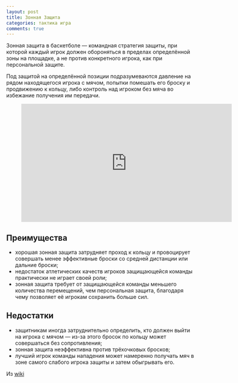 ```yaml
---
layout: post
title: Зонная Защита
categories: тактика игра
comments: true
---
```


Зонная защита в баскетболе — командная стратегия защиты, 
при которой каждый игрок должен обороняться в пределах 
определённой зоны на площадке, а не против конкретного игрока,
как при персональной защите.

Под защитой на определённой позиции
подразумеваются давление на рядом находящегося игрока с мячом,
попытки помешать его броску и продвижению к кольцу, 
либо контроль над игроком без мяча во избежание получения им передачи.

<figure class="figure">
<iframe width="560" height="315" src="https://www.youtube.com/embed/T97nUa9bjFI" frameborder="0" allow="autoplay; encrypted-media" allowfullscreen></iframe>
</figure>

## Преимущества
* хорошая зонная защита затрудняет проход к кольцу и провоцирует совершать менее эффективные броски со средней дистанции или дальние броски;
* недостаток атлетических качеств игроков защищающейся команды практически не играет своей роли;
* зонная защита требует от защищающейся команды меньшего количества перемещений, чем персональная защита, благодаря чему позволяет её игрокам сохранить больше сил.

## Недостатки
* защитникам иногда затруднительно определить, кто должен выйти на игрока с мячом — из-за этого бросок по кольцу может совершаться без сопротивления;
* зонная защита неэффективна против трёхочковых бросков;
* лучший игрок команды нападения может намеренно получать мяч в зоне самого слабого игрока защиты и затем обыгрывать его.

Из [wiki](https://ru.wikipedia.org/wiki/%D0%97%D0%BE%D0%BD%D0%BD%D0%B0%D1%8F_%D0%B7%D0%B0%D1%89%D0%B8%D1%82%D0%B0_(%D0%B1%D0%B0%D1%81%D0%BA%D0%B5%D1%82%D0%B1%D0%BE%D0%BB))
